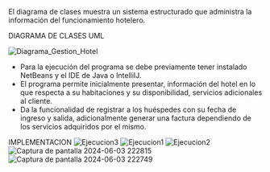 El diagrama de clases muestra un sistema estructurado que administra la información del funcionamiento hotelero.

DIAGRAMA DE CLASES UML

![Diagrama_Gestion_Hotel](https://github.com/Dilan1615/GestionDeHotel/assets/166523237/54e54826-449f-49b6-81d2-c4bc4975958e)

-	Para la ejecución del programa se debe previamente tener instalado NetBeans y el IDE de Java o IntelliIJ. 
-	El programa permite inicialmente presentar, información del hotel en lo que respecta a su habitaciones y su disponibilidad, servicios adicionales al cliente.
-	Da la funcionalidad de registrar a los huéspedes con su fecha de ingreso y salida, adicionalmente generar una factura dependiendo de los servicios adquiridos por el mismo.

IMPLEMENTACION 
![Ejecucion3](https://github.com/Dilan1615/GestionDeHotel/assets/166523237/d0c8558d-42cc-42dd-b998-b9e6b53f1a6a)
![Ejecucion1](https://github.com/Dilan1615/GestionDeHotel/assets/166523237/ccc85ff4-9eb4-4ca6-ab39-0642410fabd4)
![Ejecucion2](https://github.com/Dilan1615/GestionDeHotel/assets/166523237/b2bb5494-0d18-473f-b667-8e5c0b0f474a)
![Captura de pantalla 2024-06-03 222815](https://github.com/Dilan1615/GestionDeHotel/assets/166628946/1ba41c6d-d756-4a38-9f7e-c1aa9a28dc7d)
![Captura de pantalla 2024-06-03 222749](https://github.com/Dilan1615/GestionDeHotel/assets/166628946/5d06c633-ed80-41b7-a060-8c33475c7583)
